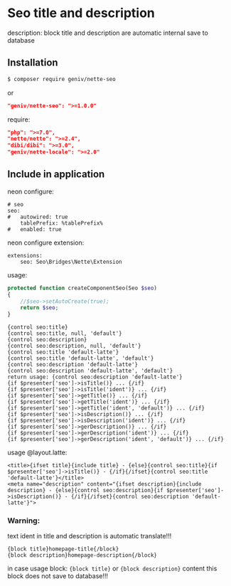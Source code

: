 Seo title and description
=========================

description: block title and description are automatic internal save to database

Installation
------------

```sh
$ composer require geniv/nette-seo
```
or
```json
"geniv/nette-seo": ">=1.0.0"
```

require:
```json
"php": ">=7.0",
"nette/nette": ">=2.4",
"dibi/dibi": ">=3.0",
"geniv/nette-locale": ">=2.0"
```

Include in application
----------------------

neon configure:
```neon
# seo
seo:
#   autowired: true
    tablePrefix: %tablePrefix%
#   enabled: true
```

neon configure extension:
```neon
extensions:
    seo: Seo\Bridges\Nette\Extension
```

usage:
```php
protected function createComponentSeo(Seo $seo)
{
    //$seo->setAutoCreate(true);
    return $seo;
}
```

```latte
{control seo:title}
{control seo:title, null, 'default'}
{control seo:description}
{control seo:description, null, 'default'}
{control seo:title 'default-latte'}
{control seo:title 'default-latte', 'default'}
{control seo:description 'default-latte'}
{control seo:description 'default-latte', 'default'}
return usage: {control seo:description 'default-latte'}
{if $presenter['seo']->isTitle()} ... {/if}
{if $presenter['seo']->isTitle('ident')} ... {/if}
{if $presenter['seo']->getTitle()} ... {/if}
{if $presenter['seo']->getTitle('ident')} ... {/if}
{if $presenter['seo']->getTitle('ident', 'default')} ... {/if}
{if $presenter['seo']->isDescription()} ... {/if}
{if $presenter['seo']->isDescription('ident')} ... {/if}
{if $presenter['seo']->gerDescription()} ... {/if}
{if $presenter['seo']->gerDescription('ident')} ... {/if}
{if $presenter['seo']->gerDescription('ident', 'default')} ... {/if}
```

usage @layout.latte:
```latte
<title>{ifset title}{include title} - {else}{control seo:title}{if $presenter['seo']->isTitle()} - {/if}{/ifset}{control seo:title 'default-latte'}</title>
<meta name="description" content="{ifset description}{include description} - {else}{control seo:description}{if $presenter['seo']->isDescription()} - {/if}{/ifset}{control seo:description 'default-latte'}">
```

### Warning:
text ident in title and description is automatic translate!!!
```latte
{block title}homepage-title{/block}
{block description}homepage-description{/block}
```
in case usage block: `{block title}` or `{block description}` content this block does not save to database!!!
